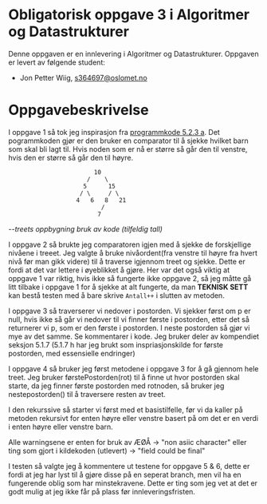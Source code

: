 # Obligatorisk oppgave 3 i Algoritmer og Datastrukturer

Denne oppgaven er en innlevering i Algoritmer og Datastrukturer. 
Oppgaven er levert av følgende student:
* Jon Petter Wiig, s364697@oslomet.no


# Oppgavebeskrivelse

I oppgave 1 så tok jeg inspirasjon fra [programmkode 5.2.3 a](https://www.cs.hioa.no/~ulfu/appolonius/kap5/2/kap52.html#5.2.3). Det pogrammkoden gjør er den bruker en comparator til å sjekke hvilket barn som skal bli lagt til. Hvis noden som er nå er større så går den til venstre, hvis den er større så går den til høyre. 

                            10
                          /    \
                         5      15 
                        / \     / \
                       4   6   8   21
                              /
                             7  
*--treets oppbygning bruk av kode (tilfeldig tall)*

I oppgave 2 så brukte jeg comparatoren igjen med å sjekke de forskjellige nivåene i treeet. Jeg valgte å bruke nivåordent(fra venstre til høyre fra hvert nivå før man gikk videre) til å traverse igjennom treet og sjekke. Dette er fordi at det var lettere i øyeblikket å gjøre. Her var det også viktig at oppgave 1 var riktig, hvis ikke så fungerte ikke oppgave 2, så jeg måtte gå litt tilbake i oppgave 1 for  å sjekke at alt fungerte, da man **TEKNISK SETT** kan bestå testen med å bare skrive  `Antall++` i slutten av metoden.

I oppgave 3 så traverserer vi nedover i postorden. Vi sjekker først om p er null, hvis ikke så går vi nedover til vi finner første i postorden, etter det så returnerer vi p, som er den første i postorden. I neste postorden så gjør vi mye av det samme. Se kommentarer i kode. Jeg bruker deler av kompendiet seksjon 5.1.7 (5.1.7 h har jeg brukt som inspriasjonskilde for første postorden, med essensielle endringer)

I oppgave 4 så bruker jeg først metodene i oppgave 3 for å gå gjennom hele treet. Jeg bruker førstePostorden(rot) til å finne ut hvor postorden skal starte, da jeg finner første postorden med rotnoden, så bruker jeg nestepostorden() til å traversere resten av treet. 

I den rekurssive så starter vi først med et basistilfelle, før vi da kaller på metoden rekursivt for enten høyre eller venstre basert på om det er en verdi i enten høyre eller venstre barn. 

Alle warningsene er enten for bruk av ÆØÅ -> "non asiic character"
eller ting som gjort i kildekoden (utlevert) -> "field could be final"

I testen så valgte jeg å kommentere ut testene for oppgave 5 & 6, dette er fordi at jeg har lyst til å gjøre disse på en seperat branch, men vil ha en fungerende oblig som har minstekravene. Dette er ting som jeg vet at det er godt mulig at jeg ikke får på plass før innleveringsfristen. 